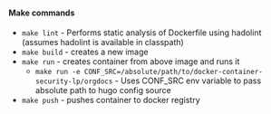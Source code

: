 #### Make commands
* `make lint` - Performs static analysis of Dockerfile using hadolint (assumes hadolint is available in classpath)
* `make build` - creates a new image
* `make run` - creates container from above image and runs it
    * `make run -e CONF_SRC=/absolute/path/to/docker-container-security-lp/orgdocs` - Uses CONF_SRC env variable to pass absolute path to hugo config source 
* `make push` - pushes container to docker registry